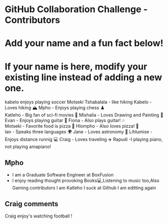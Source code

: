 # GitHub Collaboration Challenge - Contributors

# Add your name and a fun fact below!

# If your name is here, modify your existing line instead of adding a new one.
kabelo enjoys playing soccer
Motseki Tshabalala - like hiking
Kabelo - Loves hiking 🏔️ Mpho - Enjoys playing chess ♟️  
Katleho - Big fan of sci-fi movies 🎥 Mishalia - Loves Drawing and Painting 🚀  
Evan - Enjoys playing guitar 🎸 Fiona - Also plays guitar! 🎶  
Motseki - Favorite food is pizza 🍕 Hlompho - Also loves pizza! 🍕  
Ian - Speaks three languages 🌍 Jane - Loves astronomy 🔭 
Lihlumise - Enjoys distance runnig 💻 Craig - Loves traveling ✈️
Rapudi -I playing piano, not playing amapiano!

## Mpho

- I am a Graduate Software Engineer at BoxFusion
- I enjoy reading thought provoking Books💻,Listening to music too,Also Gaming
contributors I am Katleho I suck at Github
I am editting again

## Craig comments
Craig enjoy's watching football ! 

